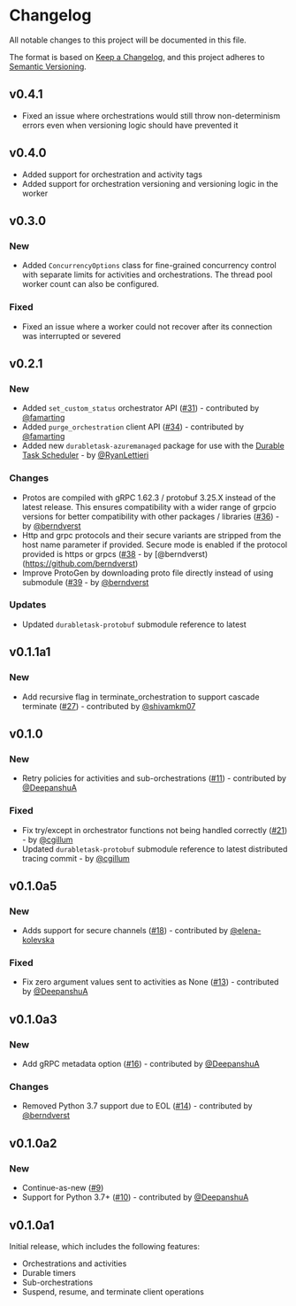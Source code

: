 # Changelog

All notable changes to this project will be documented in this file.

The format is based on [Keep a Changelog](https://keepachangelog.com/en/1.0.0/),
and this project adheres to [Semantic Versioning](https://semver.org/spec/v2.0.0.html).

## v0.4.1

- Fixed an issue where orchestrations would still throw non-determinism errors even when versioning logic should have prevented it

## v0.4.0

- Added support for orchestration and activity tags
- Added support for orchestration versioning and versioning logic in the worker

## v0.3.0

### New

- Added `ConcurrencyOptions` class for fine-grained concurrency control with separate limits for activities and orchestrations. The thread pool worker count can also be configured.

### Fixed

- Fixed an issue where a worker could not recover after its connection was interrupted or severed

## v0.2.1

### New

- Added `set_custom_status` orchestrator API ([#31](https://github.com/microsoft/durabletask-python/pull/31)) - contributed by [@famarting](https://github.com/famarting)
- Added `purge_orchestration` client API ([#34](https://github.com/microsoft/durabletask-python/pull/34)) - contributed by [@famarting](https://github.com/famarting)
- Added new `durabletask-azuremanaged` package for use with the [Durable Task Scheduler](https://learn.microsoft.com/azure/azure-functions/durable/durable-task-scheduler/durable-task-scheduler) - by [@RyanLettieri](https://github.com/RyanLettieri)

### Changes

- Protos are compiled with gRPC 1.62.3 / protobuf 3.25.X instead of the latest release. This ensures compatibility with a wider range of grpcio versions for better compatibility with other packages / libraries ([#36](https://github.com/microsoft/durabletask-python/pull/36)) - by [@berndverst](https://github.com/berndverst)
- Http and grpc protocols and their secure variants are stripped from the host name parameter if provided. Secure mode is enabled if the protocol provided is https or grpcs ([#38](https://github.com/microsoft/durabletask-python/pull/38) - by [@berndverst)(https://github.com/berndverst)
- Improve ProtoGen by downloading proto file directly instead of using submodule ([#39](https://github.com/microsoft/durabletask-python/pull/39) - by [@berndverst](https://github.com/berndverst)

### Updates

- Updated `durabletask-protobuf` submodule reference to latest

## v0.1.1a1

### New

- Add recursive flag in terminate_orchestration to support cascade terminate ([#27](https://github.com/microsoft/durabletask-python/pull/27)) - contributed by [@shivamkm07](https://github.com/shivamkm07)

## v0.1.0

### New

- Retry policies for activities and sub-orchestrations ([#11](https://github.com/microsoft/durabletask-python/pull/11)) - contributed by [@DeepanshuA](https://github.com/DeepanshuA)

### Fixed

- Fix try/except in orchestrator functions not being handled correctly ([#21](https://github.com/microsoft/durabletask-python/pull/21)) - by [@cgillum](https://github.com/cgillum)
- Updated `durabletask-protobuf` submodule reference to latest distributed tracing commit - by [@cgillum](https://github.com/cgillum)

## v0.1.0a5

### New

- Adds support for secure channels ([#18](https://github.com/microsoft/durabletask-python/pull/18)) - contributed by [@elena-kolevska](https://github.com/elena-kolevska)

### Fixed

- Fix zero argument values sent to activities as None ([#13](https://github.com/microsoft/durabletask-python/pull/13)) - contributed by [@DeepanshuA](https://github.com/DeepanshuA)

## v0.1.0a3

### New

- Add gRPC metadata option ([#16](https://github.com/microsoft/durabletask-python/pull/16)) - contributed by [@DeepanshuA](https://github.com/DeepanshuA)

### Changes

- Removed Python 3.7 support due to EOL ([#14](https://github.com/microsoft/durabletask-python/pull/14)) - contributed by [@berndverst](https://github.com/berndverst)

## v0.1.0a2

### New

- Continue-as-new ([#9](https://github.com/microsoft/durabletask-python/pull/9))
- Support for Python 3.7+ ([#10](https://github.com/microsoft/durabletask-python/pull/10)) - contributed by [@DeepanshuA](https://github.com/DeepanshuA)

## v0.1.0a1

Initial release, which includes the following features:

- Orchestrations and activities
- Durable timers
- Sub-orchestrations
- Suspend, resume, and terminate client operations
